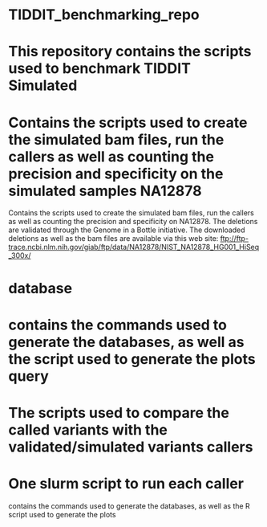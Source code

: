 # TIDDIT_benchmarking_repo
This repository contains the scripts used to benchmark TIDDIT
Simulated
=========
Contains the scripts used to create the simulated bam files, run the callers as well as counting the precision and specificity on the simulated samples
NA12878
=========
Contains the scripts used to create the simulated bam files, run the callers as well as counting the precision and specificity on NA12878. The deletions are validated through the Genome in a Bottle initiative. The downloaded deletions as well as the bam files are available via this web site:
ftp://ftp-trace.ncbi.nlm.nih.gov/giab/ftp/data/NA12878/NIST_NA12878_HG001_HiSeq_300x/

database
=========
contains the commands used to generate the databases, as well as the script used to generate the plots
query
=====
The scripts used to compare the called variants with the validated/simulated variants
callers
=====
One slurm script to run each caller
=======
contains the commands used to generate the databases, as well as the R script used to generate the plots
